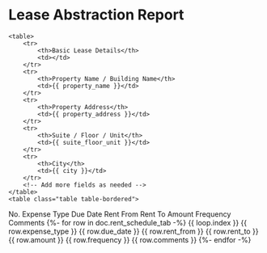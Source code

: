 
<!DOCTYPE html>
<html>
<head>
    <title>Lease Abstraction Report</title>
    <style>
        table {
            width: 100%;
            border-collapse: collapse;
        }
        th, td {
            padding: 8px;
            border: 1px solid black;
            text-align: left;
        }
        th {
            background-color: #f2f2f2;
        }
    </style>
</head>
<body>
    <h1>Lease Abstraction Report</h1>

    <table>
        <tr>
            <th>Basic Lease Details</th>
            <td></td>
        </tr>
        <tr>
            <th>Property Name / Building Name</th>
            <td>{{ property_name }}</td>
        </tr>
        <tr>
            <th>Property Address</th>
            <td>{{ property_address }}</td>
        </tr>
        <tr>
            <th>Suite / Floor / Unit</th>
            <td>{{ suite_floor_unit }}</td>
        </tr>
        <tr>
            <th>City</th>
            <td>{{ city }}</td>
        </tr>
        <!-- Add more fields as needed -->
    </table>
    <table class="table table-bordered">
  <thead>
    <tr>
      <th>No.</th>
      <th>Expense Type</th>
      <th>Due Date</th>
      <th>Rent From</th>
      <th>Rent To</th>
      <th>Amount</th>
      <th>Frequency</th>
      <th>Comments</th>
    </tr>
  </thead>
  <tbody>
    {%- for row in doc.rent_schedule_tab -%}
    <tr>
      <td>{{ loop.index }}</td>
      <td>{{ row.expense_type }}</td>
      <td>{{ row.due_date }}</td>
      <td>{{ row.rent_from }}</td>
      <td>{{ row.rent_to }}</td>
      <td>{{ row.amount }}</td>
      <td>{{ row.frequency }}</td>
      <td>{{ row.comments }}</td>
    </tr>
    {%- endfor -%}
  </tbody>
</table>

</body>
</html>
